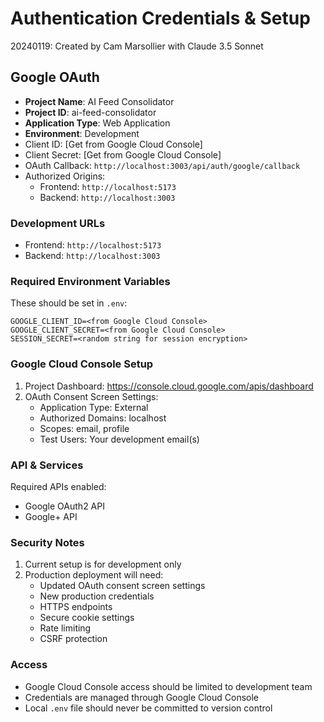 # Authentication Credentials & Setup

20240119: Created by Cam Marsollier with Claude 3.5 Sonnet

## Google OAuth
- **Project Name**: AI Feed Consolidator
- **Project ID**: ai-feed-consolidator
- **Application Type**: Web Application
- **Environment**: Development
- Client ID: [Get from Google Cloud Console]
- Client Secret: [Get from Google Cloud Console]
- OAuth Callback: `http://localhost:3003/api/auth/google/callback`
- Authorized Origins:
  - Frontend: `http://localhost:5173`
  - Backend: `http://localhost:3003`

### Development URLs
- Frontend: `http://localhost:5173`
- Backend: `http://localhost:3003`

### Required Environment Variables
These should be set in `.env`:
```env
GOOGLE_CLIENT_ID=<from Google Cloud Console>
GOOGLE_CLIENT_SECRET=<from Google Cloud Console>
SESSION_SECRET=<random string for session encryption>
```

### Google Cloud Console Setup
1. Project Dashboard: https://console.cloud.google.com/apis/dashboard
2. OAuth Consent Screen Settings:
   - Application Type: External
   - Authorized Domains: localhost
   - Scopes: email, profile
   - Test Users: Your development email(s)

### API & Services
Required APIs enabled:
- Google OAuth2 API
- Google+ API

### Security Notes
1. Current setup is for development only
2. Production deployment will need:
   - Updated OAuth consent screen settings
   - New production credentials
   - HTTPS endpoints
   - Secure cookie settings
   - Rate limiting
   - CSRF protection

### Access
- Google Cloud Console access should be limited to development team
- Credentials are managed through Google Cloud Console
- Local `.env` file should never be committed to version control 